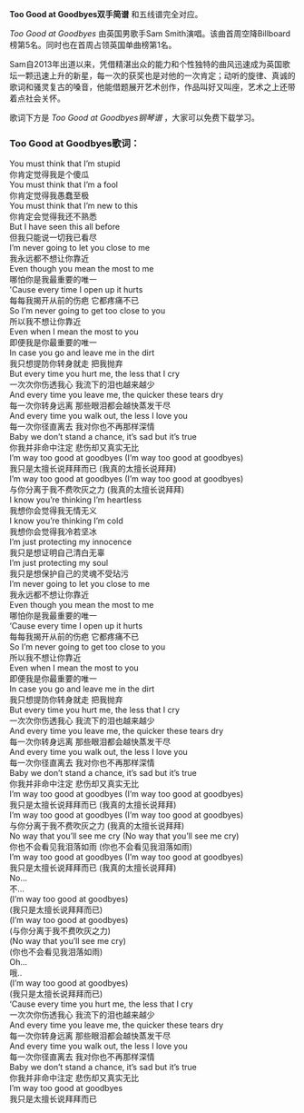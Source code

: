 

**Too Good at Goodbyes双手简谱** 和五线谱完全对应。

_Too Good at Goodbyes_ 由英国男歌手Sam Smith演唱。该曲首周空降Billboard榜第5名。同时也在首周占领英国单曲榜第1名。

Sam自2013年出道以来，凭借精湛出众的能力和个性独特的曲风迅速成为英国歌坛一颗迅速上升的新星，每一次的获奖也是对他的一次肯定；动听的旋律、真诚的歌词和骚灵复古的嗓音，他能借题展开艺术创作，作品叫好又叫座，艺术之上还带着点社会关怀。

歌词下方是 _Too Good at Goodbyes钢琴谱_ ，大家可以免费下载学习。

### Too Good at Goodbyes歌词：

You must think that I’m stupid  
你肯定觉得我是个傻瓜  
You must think that I’m a fool  
你肯定觉得我愚蠢至极  
You must think that I’m new to this  
你肯定会觉得我还不熟悉  
But I have seen this all before  
但我只能说一切我已看尽  
I’m never going to let you close to me  
我永远都不想让你靠近  
Even though you mean the most to me  
哪怕你是我最重要的唯一  
'Cause every time I open up it hurts  
每每我揭开从前的伤疤 它都疼痛不已  
So I’m never going to get too close to you  
所以我不想让你靠近  
Even when I mean the most to you  
即便我是你最重要的唯一  
In case you go and leave me in the dirt  
我只想提防你转身就走 把我抛弃  
But every time you hurt me, the less that I cry  
一次次你伤透我心 我流下的泪也越来越少  
And every time you leave me, the quicker these tears dry  
每一次你转身远离 那些眼泪都会越快蒸发干尽  
And every time you walk out, the less I love you  
每一次你径直离去 我对你也不再那样深情  
Baby we don’t stand a chance, it’s sad but it’s true  
你我并非命中注定 悲伤却又真实无比  
I’m way too good at goodbyes (I’m way too good at goodbyes)  
我只是太擅长说拜拜而已 (我真的太擅长说拜拜)  
I’m way too good at goodbyes (I’m way too good at goodbyes)  
与你分离于我不费吹灰之力 (我真的太擅长说拜拜)  
I know you’re thinking I’m heartless  
我想你会觉得我无情无义  
I know you’re thinking I’m cold  
我想你会觉得我冷若坚冰  
I’m just protecting my innocence  
我只是想证明自己清白无辜  
I’m just protecting my soul  
我只是想保护自己的灵魂不受玷污  
I’m never going to let you close to me  
我永远都不想让你靠近  
Even though you mean the most to me  
哪怕你是我最重要的唯一  
‘Cause every time I open up it hurts  
每每我揭开从前的伤疤 它都疼痛不已  
So I’m never going to get too close to you  
所以我不想让你靠近  
Even when I mean the most to you  
即便我是你最重要的唯一  
In case you go and leave me in the dirt  
我只想提防你转身就走 把我抛弃  
But every time you hurt me, the less that I cry  
一次次你伤透我心 我流下的泪也越来越少  
And every time you leave me, the quicker these tears dry  
每一次你转身远离 那些眼泪都会越快蒸发干尽  
And every time you walk out, the less I love you  
每一次你径直离去 我对你也不再那样深情  
Baby we don’t stand a chance, it’s sad but it’s true  
你我并非命中注定 悲伤却又真实无比  
I’m way too good at goodbyes (I’m way too good at goodbyes)  
我只是太擅长说拜拜而已 (我真的太擅长说拜拜)  
I’m way too good at goodbyes (I’m way too good at goodbyes)  
与你分离于我不费吹灰之力 (我真的太擅长说拜拜)  
No way that you’ll see me cry (No way that you’ll see me cry)  
你也不会看见我泪落如雨 (你也不会看见我泪落如雨)  
I’m way too good at goodbyes (I’m way too good at goodbyes)  
我只是太擅长说拜拜而已 (我真的太擅长说拜拜)  
No…  
不...  
(I’m way too good at goodbyes)  
(我只是太擅长说拜拜而已)  
(I’m way too good at goodbyes)  
(与你分离于我不费吹灰之力)  
(No way that you’ll see me cry)  
(你也不会看见我泪落如雨)  
Oh…  
哦..  
(I’m way too good at goodbyes)  
(我只是太擅长说拜拜而已)  
‘Cause every time you hurt me, the less that I cry  
一次次你伤透我心 我流下的泪也越来越少  
And every time you leave me, the quicker these tears dry  
每一次你转身远离 那些眼泪都会越快蒸发干尽  
And every time you walk out, the less I love you  
每一次你径直离去 我对你也不再那样深情  
Baby we don’t stand a chance, it’s sad but it’s true  
你我并非命中注定 悲伤却又真实无比  
I’m way too good at goodbyes  
我只是太擅长说拜拜而已

